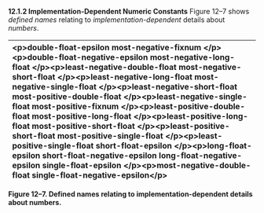 **12.1.2 Implementation-Dependent Numeric Constants** Figure 12–7 shows *defined names* relating to *implementation-dependent* details about *numbers*. 

|\<p\>**double-float-epsilon most-negative-fixnum** \</p\>\<p\>**double-float-negative-epsilon most-negative-long-float** \</p\>\<p\>**least-negative-double-float most-negative-short-float** \</p\>\<p\>**least-negative-long-float most-negative-single-float** \</p\>\<p\>**least-negative-short-float most-positive-double-float** \</p\>\<p\>**least-negative-single-float most-positive-fixnum** \</p\>\<p\>**least-positive-double-float most-positive-long-float** \</p\>\<p\>**least-positive-long-float most-positive-short-float** \</p\>\<p\>**least-positive-short-float most-positive-single-float** \</p\>\<p\>**least-positive-single-float short-float-epsilon** \</p\>\<p\>**long-float-epsilon short-float-negative-epsilon long-float-negative-epsilon single-float-epsilon** \</p\>\<p\>**most-negative-double-float single-float-negative-epsilon**\</p\>|
| :- |


**Figure 12–7. Defined names relating to implementation-dependent details about numbers.** 

